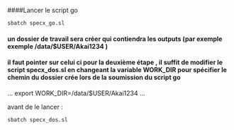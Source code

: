 ####Lancer le script go 
```
sbatch specx_go.sl
```
#### un dossier de travail sera créer  qui contiendra les outputs (par exemple exemple /data/$USER/Akai1234 ) 

#### il faut pointer sur celui ci pour la deuxième étape , il suffit de modifier le script specx_dos.sl en changeant la variable WORK_DIR pour spécifier le chemin du dossier crée lors de la soumission du script go 

...
export WORK_DIR=/data/$USER/Akai1234 
...

avant de le lancer : 
```
sbatch specx_dos.sl
```
